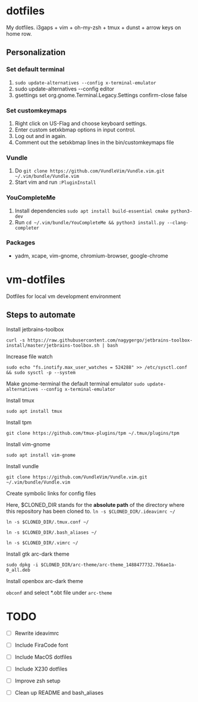 # dotfiles
My dotfiles. i3gaps + vim + oh-my-zsh + tmux + dunst + arrow keys on home row.

## Personalization

### Set default terminal

1. `sudo update-alternatives --config x-terminal-emulator` 
2. sudo update-alternatives --config editor
3. gsettings set org.gnome.Terminal.Legacy.Settings confirm-close false

### Set customkeymaps

1. Right click on US-Flag and choose keyboard settings.
2. Enter custom setxkbmap options in input control.
3. Log out and in again.
4. Comment out the setxkbmap lines in the bin/customkeymaps file

### Vundle

1. Do `git clone https://github.com/VundleVim/Vundle.vim.git ~/.vim/bundle/Vundle.vim`
2. Start vim and run `:PluginInstall`

### YouCompleteMe

1. Install dependencies `sudo apt install build-essential cmake python3-dev`
2. Run `cd ~/.vim/bundle/YouCompleteMe && python3 install.py --clang-completer`

### Packages

- yadm, xcape, vim-gnome, chromium-browser, google-chrome

# vm-dotfiles
Dotfiles for local vm development environment

## Steps to automate

Install jetbrains-toolbox

`curl -s https://raw.githubusercontent.com/nagygergo/jetbrains-toolbox-install/master/jetbrains-toolbox.sh | bash`

Increase file watch

`sudo echo "fs.inotify.max_user_watches = 524288" >> /etc/sysctl.conf && sudo sysctl -p --system`

Make gnome-terminal the default terminal emulator
`sudo update-alternatives --config x-terminal-emulator`

Install tmux

`sudo apt install tmux`

Install tpm

`git clone https://github.com/tmux-plugins/tpm ~/.tmux/plugins/tpm`

Install vim-gnome

`sudo apt install vim-gnome`

Install vundle

`git clone https://github.com/VundleVim/Vundle.vim.git ~/.vim/bundle/Vundle.vim`

Create symbolic links for config files

Here, $CLONED_DIR stands for the **absolute path** of the directory where this repository has been cloned to.
`ln -s $CLONED_DIR/.ideavimrc ~/`

`ln -s $CLONED_DIR/.tmux.conf ~/`

`ln -s $CLONED_DIR/.bash_aliases ~/`

`ln -s $CLONED_DIR/.vimrc ~/`

Install gtk arc-dark theme

`sudo dpkg -i $CLONED_DIR/arc-theme/arc-theme_1488477732.766ae1a-0_all.deb`

Install openbox arc-dark theme

`obconf` and select *.obt file under `arc-theme`

# TODO

- [ ] Rewrite ideavimrc
- [ ] Include FiraCode font
- [ ] Include MacOS dotfiles
- [ ] Include X230 dotfiles
- [ ] Improve zsh setup
- [ ] Clean up README and bash_aliases

